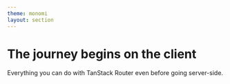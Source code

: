 ```yaml
---
theme: monomi
layout: section
---
```


# The journey begins on the client

Everything you can do with TanStack Router even before going server-side.
